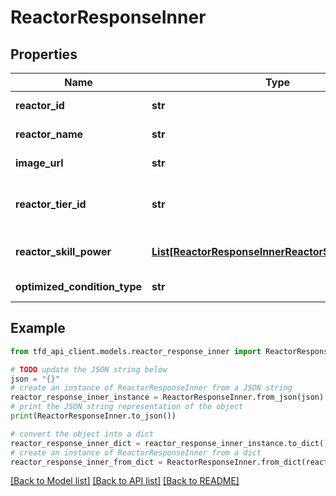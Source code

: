 # ReactorResponseInner


## Properties

Name | Type | Description | Notes
------------ | ------------- | ------------- | -------------
**reactor_id** | **str** | Reactor identifier | [optional] 
**reactor_name** | **str** | Reactor name | [optional] 
**image_url** | **str** | Reactor image path | [optional] 
**reactor_tier_id** | **str** | Reactor tier (Refer to /meta/tier API) | [optional] 
**reactor_skill_power** | [**List[ReactorResponseInnerReactorSkillPowerInner]**](ReactorResponseInnerReactorSkillPowerInner.md) | Skill Power by level information | [optional] 
**optimized_condition_type** | **str** | Optimization Condition | [optional] 

## Example

```python
from tfd_api_client.models.reactor_response_inner import ReactorResponseInner

# TODO update the JSON string below
json = "{}"
# create an instance of ReactorResponseInner from a JSON string
reactor_response_inner_instance = ReactorResponseInner.from_json(json)
# print the JSON string representation of the object
print(ReactorResponseInner.to_json())

# convert the object into a dict
reactor_response_inner_dict = reactor_response_inner_instance.to_dict()
# create an instance of ReactorResponseInner from a dict
reactor_response_inner_from_dict = ReactorResponseInner.from_dict(reactor_response_inner_dict)
```
[[Back to Model list]](../README.md#documentation-for-models) [[Back to API list]](../README.md#documentation-for-api-endpoints) [[Back to README]](../README.md)


